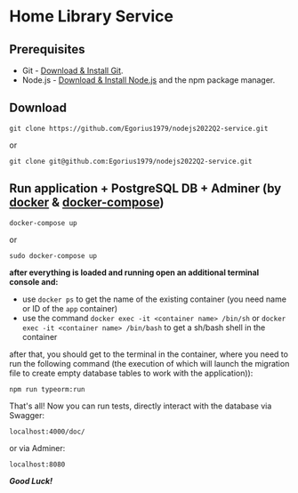 # Home Library Service

## Prerequisites

- Git - [Download & Install Git](https://git-scm.com/downloads).
- Node.js - [Download & Install Node.js](https://nodejs.org/en/download/) and the npm package manager.

## Download

```
git clone https://github.com/Egorius1979/nodejs2022Q2-service.git
```

or

```
git clone git@github.com:Egorius1979/nodejs2022Q2-service.git
```

## Run application + PostgreSQL DB + Adminer (by [docker](https://docs.docker.com/engine/install/) & [docker-compose](https://docs.docker.com/compose/install/compose-plugin/))

```
docker-compose up
```

or

```
sudo docker-compose up
```

**after everything is loaded and running open an additional terminal console and:**

- use `docker ps` to get the name of the existing container (you need name or ID of the `app` container)
- use the command `docker exec -it <container name> /bin/sh` or `docker exec -it <container name> /bin/bash` to get a sh/bash shell in the container

after that, you should get to the terminal in the container, where you need to run the following command (the execution of which will launch the migration file to create empty database tables to work with the application)):

```
npm run typeorm:run

```

That's all!
Now you can run tests, directly interact with the database via Swagger:

```
localhost:4000/doc/
```

or via Adminer:

```
localhost:8080
```

**_Good Luck!_**
